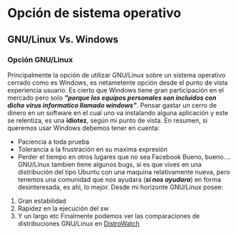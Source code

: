 # Opción de sistema operativo
## GNU/Linux Vs. Windows 
### Opción GNU/Linux

Principalmente la opción de utilizar GNU/Linux sobre un sistema operativo cerrado como es Windows, es netametente opción desde el punto de vista experiencia usuario. Es cierto que Windows tiene gran participación en el mercado pero solo ***"porque los equipos personales son incluidos con dicho virus informatico llamado windows"***. 
Pensar gastar un cerro de dinero en un software en el cual uno va instalando alguna aplicación y este se relentiza, es una **idiotez**, según mi punto de vista.
En resumen, si queremos usar Windows debemos tener en cuenta:
* Paciencia a toda prueba
* Tolerancia a la frustración en su maxima expresión
* Perder el tiempo en otros lugares que no sea Facebook
Bueno, bueno.... GNU/Linux tambien tiene algunos bugs, si es que vives en una distribución del tipo Ubuntu con una maquina relativamente nueva, pero tenemos una comunidad que nos ayudara (***si nos ayudara***) en forma desinteresada, es ahi, lo mejor.
Desde mi horizonte GNU/Linux posee:
1. Gran estabilidad
2. Rapidez en la ejecución del sw
3. Y un largo etc
Finalmente podemos ver las comparaciones de distribuciones GNU/Linux en [DistroWatch](http://distrowatch.com/)   
